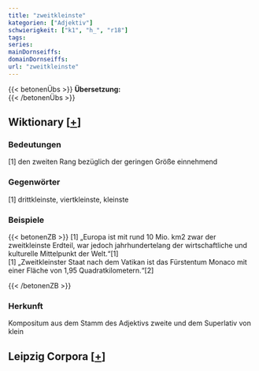 ```yaml
---
title: "zweitkleinste"
kategorien: ["Adjektiv"]
schwierigkeit: ["k1", "h_", "r18"]
tags:
series:
mainDornseiffs:
domainDornseiffs:
url: "zweitkleinste"
---
```


{{< betonenÜbs >}}
**Übersetzung:**  
{{< /betonenÜbs >}}

## Wiktionary [[+](https://de.wiktionary.org/wiki/zweitkleinste)]

### Bedeutungen
[1] den zweiten Rang bezüglich der geringen Größe einnehmend  

### Gegenwörter
[1] drittkleinste, viertkleinste, kleinste  

### Beispiele
{{< betonenZB >}}
[1] „Europa ist mit rund 10 Mio. km2 zwar der zweitkleinste Erdteil, war jedoch jahrhundertelang der wirtschaftliche und kulturelle Mittelpunkt der Welt.“[1]  
[1] „Zweitkleinster Staat nach dem Vatikan ist das Fürstentum Monaco mit einer Fläche von 1,95 Quadratkilometern.“[2]  

{{< /betonenZB >}}
### Herkunft
Kompositum aus dem Stamm des Adjektivs zweite und dem Superlativ von klein  


## Leipzig Corpora [[+](https://corpora.uni-leipzig.de/en/res?word=zweitkleinste&corpusId=deu_newscrawl-public_2018)]

